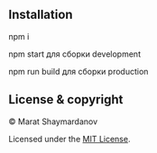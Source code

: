 ## Installation

npm i

npm start для сборки development

npm run build для сборки production

## License & copyright

© Marat Shaymardanov

Licensed under the [MIT License](LICENSE).
